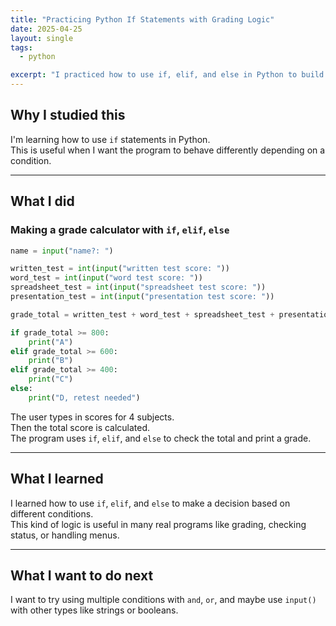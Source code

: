 ```yaml
---
title: "Practicing Python If Statements with Grading Logic"
date: 2025-04-25
layout: single
tags:
  - python

excerpt: "I practiced how to use if, elif, and else in Python to build a simple grading program based on total score."
---
```


## Why I studied this

I'm learning how to use `if` statements in Python.  
This is useful when I want the program to behave differently depending on a condition.

---

## What I did

### Making a grade calculator with `if`, `elif`, `else`

```python
name = input("name?: ")

written_test = int(input("written test score: "))
word_test = int(input("word test score: "))
spreadsheet_test = int(input("spreadsheet test score: "))
presentation_test = int(input("presentation test score: "))

grade_total = written_test + word_test + spreadsheet_test + presentation_test

if grade_total >= 800:
    print("A")
elif grade_total >= 600:
    print("B")
elif grade_total >= 400:
    print("C")
else:
    print("D, retest needed")
```

The user types in scores for 4 subjects.  
Then the total score is calculated.  
The program uses `if`, `elif`, and `else` to check the total and print a grade.

---

## What I learned

I learned how to use `if`, `elif`, and `else` to make a decision based on different conditions.  
This kind of logic is useful in many real programs like grading, checking status, or handling menus.

---

## What I want to do next

I want to try using multiple conditions with `and`, `or`, and maybe use `input()` with other types like strings or booleans.
